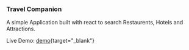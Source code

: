### Travel Companion

A simple Application built with react to search Restaurents, Hotels and Attractions.

Live Demo: [demo](https://example.com){target="\_blank"}
